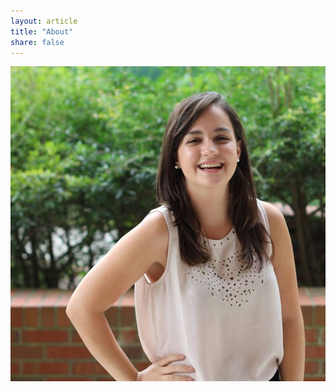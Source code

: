 ```yaml
---
layout: article
title: "About"
share: false
---
```


<img class="img-center" src="/images/11990516_10208135454572104_3120263246282121407_n.jpg"/>
